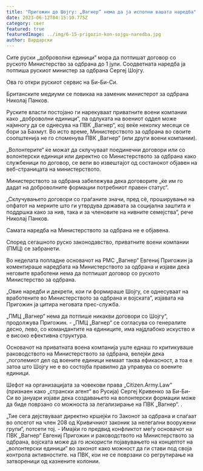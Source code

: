 ```yaml
---
title: "Пригожин до Шојгу: „Вагнер“ нема да ја исполни вашата наредба"
date: 2023-06-12T04:15:10.775Z
category: свет
featured: true
featuredImage: ../img/6-15-prigozin-kon-sojgu-naredba.jpg
author: Вардарски
---
```

Сите руски „доброволни единици“ мора да потпишат договор со руското Министерство за одбрана до 1 јули. Соодветната наредба ја потпиша рускиот министер за одбрана Сергеј Шојгу.

Ова го откри рускиот сервис на Би-Би-Си.

Британските медиуми се повикаа на заменик министерот за одбрана Николај Панков.

Руските власти постојано ги нарекуваат приватните воени компании како „доброволни единици“, па одлуката на воениот оддел може најмногу да се однесува на ПВК „Вагнер“, кој веќе неколку месеци се бори за Бахмут. Во исто време, Министерството за одбрана во своите соопштенија не го споменува ПВК „Вагнер“ (или други воени компании).

„Волонтерите“ ќе можат да склучуваат поединечни договори или со волонтерски единици или директно со Министерството за одбрана како службеници по договор, се вели во извештајот од состанокот објавен на веб-страницата на министерството.

Министерството за одбрана забележува дека договорите „ќе им го дадат на доброволните формации потребниот правен статус“.

„Склучувањето договори со граѓаните значи, пред сè, проширување на опфатот на мерките што ги утврдува државата за социјална заштита и поддршка како за нив, така и за членовите на нивните семејства“, рече Николај Панков.

Самата наредба на Министерството за одбрана не е објавена.

Според сегашното руско законодавство, приватните воени компании (ПМЦ) се забранети.

Во неделата попладне основачот на PMC „Вагнер“ Евгениј Пригожин ја коментираше наредбата на Министерството за одбрана и изјави дека неговите вработени нема да потпишат договор со руското Министерство за одбрана.

„Овие наредби и декрети, кои ги формираше Шојгу, се однесуваат на вработените во Министерството за одбрана и војската“, изјавата на Пригожин ја цитира неговата прес-служба.

„ПМЦ „Вагнер“ нема да потпише никакви договори со Шојгу“, продолжува Пригожин. - „ПМЦ „Вагнер“ се согласува со генералите десно, лево, со командантите на единиците, има најдлабоко искуство и е високо ефективна структура.

Основачот на приватната воена компанија уште еднаш го критикуваше раководството на Министерството за одбрана, велејќи дека „поголемиот дел од воените единици немаат таква ефикасност, а тоа е затоа што Шојгу не е во состојба правилно да управува со воените единици.

Шефот на организацијата за човекови права „Citizen.Army.Law“ (признаен како „странски агент“ во Русија) Сергеј Кривенко за Би-Би-Си во јануари изјави дека создавањето на волонтерски формации може да биде поврзано со можноста за легализирање на ПВК „Вагнер“. .

„Тие сега дејствуваат директно кршејќи го Законот за одбрана и спаѓаат во опсегот на член 208 од Кривичниот законик за нелегални вооружени групи“, потсети тој. - Имајќи го предвид конфликтот меѓу основачот на ПВК „Вагнер“ Евгениј Пригожин и раководството на Министерството за одбрана, војската може да го искористи појавувањето на концептот на „волонтерски единици“ во законот како можност да ги стави под своја контрола активностите. на ПВК, кои не се поврзани со регрутирање на затвореници од казнените колонии.